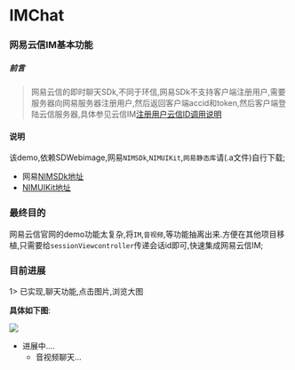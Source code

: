 # IMChat

### 网易云信IM基本功能


##### 前言

> 网易云信的即时聊天SDk,不同于环信,网易SDk不支持客户端注册用户,需要服务器向网易服务器注册用户,然后返回客户端accid和token,然后客户端登陆云信服务器,具体参见云信IM[注册用户云信ID调用说明](http://dev.netease.im/docs?doc=server&#云信ID)

#### 说明
该demo,依赖SDWebimage,网易`NIMSDk`,`NIMUIKit`,`网易静态库`请(.a文件)自行下载;

* 网易[NIMSDk地址](http://netease.im/im-sdk-demo)
* [NIMUIKit地址](https://github.com/netease-im/NIM_iOS_UIKit)


###  **最终目的**

网易云信官网的demo功能太复杂,将`IM`,`音视频`,等功能抽离出来.方便在其他项目移植,只需要给`sessionViewcontroller`传递会话id即可,快速集成网易云信IM;

### 目前进展

1> 已实现,聊天功能,点击图片,浏览大图

**具体如下图**:


![](http://o9zpq25pv.bkt.clouddn.com/github/gif/NIMIMChat.gif)


* 进展中....
	* 音视频聊天...

